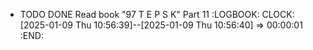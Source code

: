 - TODO DONE Read book "97 T E P S K" Part 11
  :LOGBOOK:
  CLOCK: [2025-01-09 Thu 10:56:39]--[2025-01-09 Thu 10:56:40] =>  00:00:01
  :END: